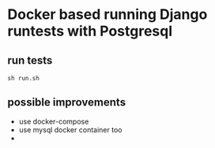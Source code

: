 # Docker based running Django runtests with Postgresql

## run tests

```
sh run.sh
```

## possible improvements

- use docker-compose
- use mysql docker container too
- 